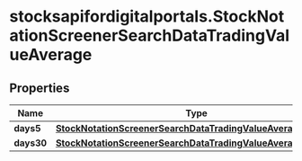 # stocksapifordigitalportals.StockNotationScreenerSearchDataTradingValueAverage

## Properties

Name | Type | Description | Notes
------------ | ------------- | ------------- | -------------
**days5** | [**StockNotationScreenerSearchDataTradingValueAverageDays5**](StockNotationScreenerSearchDataTradingValueAverageDays5.md) |  | [optional] 
**days30** | [**StockNotationScreenerSearchDataTradingValueAverageDays30**](StockNotationScreenerSearchDataTradingValueAverageDays30.md) |  | [optional] 


